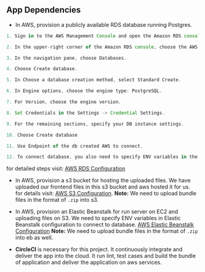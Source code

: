 ## App Dependencies

- In AWS, provision a publicly available RDS database running Postgres.

```javascript
1. Sign in to the AWS Management Console and open the Amazon RDS console at https://console.aws.amazon.com/rds/.

2. In the upper-right corner of the Amazon RDS console, choose the AWS Region in which you want to create the DB instance.

3. In the navigation pane, choose Databases.

4. Choose Create database.

5. In Choose a database creation method, select Standard Create.

6. In Engine options, choose the engine type: PostgreSQL.

7. For Version, choose the engine version.

8. Set Credentials in the Settings -> Credential Settings.

9. For the remaining sections, specify your DB instance settings.

10. Choose Create database

11. Use Endpoint of the db created AWS to connect.

12. To connect database, you also need to specify ENV variables in the respected server.
```

for detailed steps visit: [AWS RDS Configuration](https://docs.aws.amazon.com/AmazonRDS/latest/UserGuide/CHAP_GettingStarted.CreatingConnecting.PostgreSQL.html)

- In AWS, provision a s3 bucket for hosting the uploaded files.
  We have uploaded our frontend files in this s3 bucket and aws hosted it for us.
  for details visit: [AWS S3 Configuration](https://docs.aws.amazon.com/AmazonS3/latest/userguide/WebsiteHosting.html?p=gsrc&c=ho_hsw).
  **Note:** We need to upload bundle files in the format of `.zip` into s3.

- In AWS, provision an Elastic Beanstalk for run server on EC2 and uploading files on S3.
  We need to specify ENV variables in Elastic Beanstalk configuration to connect to database.
  [AWS Elastic Beanstalk Configuration](https://docs.aws.amazon.com/elasticbeanstalk/latest/dg/GettingStarted.html)
  **Note:** We need to upload bundle files in the format of `.zip` into eb as well.
- **CircleCI** is necessary for this project. It continuously integrate and deliver the app into the cloud. It run lint, test cases and build the bundle of application and deliver the application on aws services.
